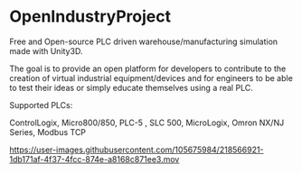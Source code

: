 # OpenIndustryProject

Free and Open-source PLC driven warehouse/manufacturing simulation made with Unity3D. 

The goal is to provide an open platform for developers to contribute to the creation of virtual industrial equipment/devices and for engineers to be able to test their ideas or simply educate themselves using a real PLC.

Supported PLCs:

ControlLogix,
Micro800/850,
PLC-5 ,
SLC 500,
MicroLogix,
Omron NX/NJ Series,
Modbus TCP



https://user-images.githubusercontent.com/105675984/218566921-1db171af-4f37-4fcc-874e-a8168c871ee3.mov

